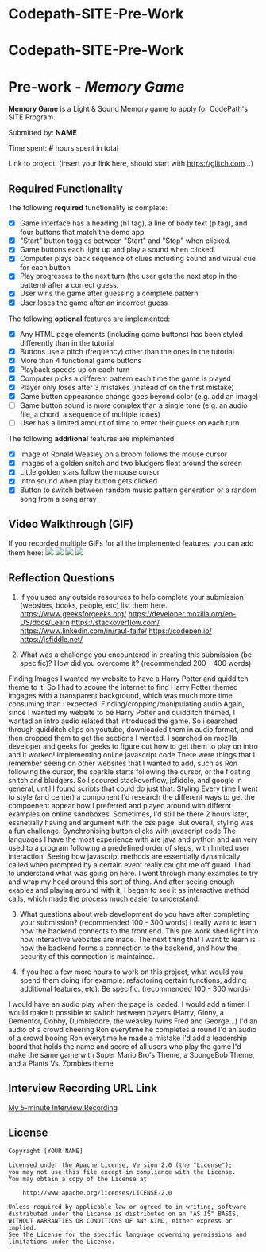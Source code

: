 # Codepath-SITE-Pre-Work
# Codepath-SITE-Pre-Work

# Pre-work - *Memory Game*

**Memory Game** is a Light & Sound Memory game to apply for CodePath's SITE Program. 

Submitted by: **NAME**

Time spent: **#** hours spent in total

Link to project: (insert your link here, should start with https://glitch.com...)

## Required Functionality

The following **required** functionality is complete:

* [x] Game interface has a heading (h1 tag), a line of body text (p tag), and four buttons that match the demo app
* [x] "Start" button toggles between "Start" and "Stop" when clicked. 
* [x] Game buttons each light up and play a sound when clicked. 
* [x] Computer plays back sequence of clues including sound and visual cue for each button
* [x] Play progresses to the next turn (the user gets the next step in the pattern) after a correct guess. 
* [x] User wins the game after guessing a complete pattern
* [x] User loses the game after an incorrect guess

The following **optional** features are implemented:

* [x] Any HTML page elements (including game buttons) has been styled differently than in the tutorial
* [x] Buttons use a pitch (frequency) other than the ones in the tutorial
* [x] More than 4 functional game buttons
* [x] Playback speeds up on each turn
* [x] Computer picks a different pattern each time the game is played
* [x] Player only loses after 3 mistakes (instead of on the first mistake)
* [x] Game button appearance change goes beyond color (e.g. add an image)
* [ ] Game button sound is more complex than a single tone (e.g. an audio file, a chord, a sequence of multiple tones)
* [ ] User has a limited amount of time to enter their guess on each turn

The following **additional** features are implemented:

- [x] Image of Ronald Weasley on a broom follows the mouse cursor
- [x] Images of a golden snitch and two bludgers float around the screen
- [x] Little golden stars follow the mouse cursor
- [x] Intro sound when play button gets clicked
- [x] Button to switch between random music pattern generation or a random song from a song array

## Video Walkthrough (GIF)

If you recorded multiple GIFs for all the implemented features, you can add them here:
![](gif1-link-here)
![](gif2-link-here)
![](gif3-link-here)
![](gif4-link-here)

## Reflection Questions
1. If you used any outside resources to help complete your submission (websites, books, people, etc) list them here. 
https://www.geeksforgeeks.org/
https://developer.mozilla.org/en-US/docs/Learn
https://stackoverflow.com/
https://www.linkedin.com/in/raul-faife/
https://codepen.io/
https://jsfiddle.net/

2. What was a challenge you encountered in creating this submission (be specific)? How did you overcome it? (recommended 200 - 400 words) 

Finding Images
  I wanted my website to have a Harry Potter and quidditch theme to it. So I had to scoure the internet to 
  find Harry Potter themed imgages with a transparent background, which was much more time consuming 
  than I expected. 
Finding/cropping/manipulating audio
  Again, since I wanted my website to be Harry Potter and quidditch themed, I wanted an intro audio related that
  introduced the game. So i searched through quidditch clips on youtube, downloaded them in audio format, and 
  then cropped them to get the sections I wanted. 
  I searched on mozilla developer and geeks for geeks to figure out how to get them to play on intro and it worked!
Implementing online javascript code 
  There were things that I remember seeing on other websites that I wanted to add, such as Ron following the cursor, the 
  sparkle starts following the cursor, or the floating snitch and bludgers. So I scoured stackoverflow, jsfiddle, and google 
  in general, until I found scripts that could do just that. 
Styling 
  Every time I went to style (and center) a component I'd research the different 
  ways to get the compoenent appear how I preferred and played around with differnt examples on online sandboxes. 
  Sometimes, I'd still be there 2 hours later, essnetially having and argument with the css page. 
  But overall, styling was a fun challenge. 
Synchronising button clicks with javascript code
  The languages I have the most experience with are java and python and am very used to a program following a 
  predefined order of steps, with limited user interaction. 
  Seeing how javascript methods are essentially dynamically called when prompted by a certain event really caught me off guard.
  I had to understand what was going on here. I went through many examples to try and wrap my head around this sort of thing. 
  And after seeing enough exaples and playing around with it, I began to see it as interactive method calls, 
  which made the process much easier to understand. 

3. What questions about web development do you have after completing your submission? (recommended 100 - 300 words) 
I really want to learn how the backend connects to the front end. This pre work shed light into how interactive websites are made. 
The next thing that I want to learn is how the backend forms a connection to the backend, and how the security of this 
connection is maintained. 

4. If you had a few more hours to work on this project, what would you spend them doing (for example: refactoring certain functions, adding additional features, etc). Be specific. (recommended 100 - 300 words) 

I would have an audio play when the page is loaded. 
I would add a timer. 
I would make it possible to switch between players (Harry, Ginny, a Dementor, Dobby, Dumbledore, the weasley twins Fred and George...)
I'd an audio of a crowd cheering Ron everytime he completes a round
I'd an audio of a crowd booing Ron everytime he made a mistake
I'd add a leadership board that holds the name and score of all users who play the game
I'd make the same game with Super Mario Bro's Theme, a SpongeBob Theme, and a Plants Vs. Zombies theme


## Interview Recording URL Link

[My 5-minute Interview Recording](your-link-here)


## License

    Copyright [YOUR NAME]

    Licensed under the Apache License, Version 2.0 (the "License");
    you may not use this file except in compliance with the License.
    You may obtain a copy of the License at

        http://www.apache.org/licenses/LICENSE-2.0

    Unless required by applicable law or agreed to in writing, software
    distributed under the License is distributed on an "AS IS" BASIS,
    WITHOUT WARRANTIES OR CONDITIONS OF ANY KIND, either express or implied.
    See the License for the specific language governing permissions and
    limitations under the License.
